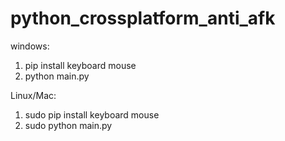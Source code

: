 # python_crossplatform_anti_afk

windows:
1. pip install keyboard mouse
2. python main.py
  
Linux/Mac:
1. sudo pip install keyboard mouse
2. sudo python main.py
